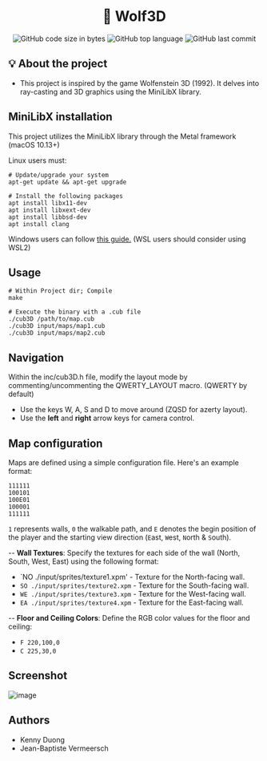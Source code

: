 <h1 align="center">
	🚀 Wolf3D
</h1>

<p align="center">
	<img alt="GitHub code size in bytes" src="https://img.shields.io/github/languages/code-size/JBVer/Wolf3D?color=lightblue" />
	<img alt="GitHub top language" src="https://img.shields.io/github/languages/top/JBVer/Wolf3D?color=blue" />
	<img alt="GitHub last commit" src="https://img.shields.io/github/last-commit/JBVer/Wolf3D?color=green" />
</p>

## 💡 About the project
* This project is inspired by the game Wolfenstein 3D (1992). It delves into ray-casting and 3D graphics using the MiniLibX library.

## MiniLibX installation
This project utilizes the MiniLibX library through the Metal framework (macOS 10.13+)

Linux users must:
```shell
# Update/upgrade your system
apt-get update && apt-get upgrade

# Install the following packages
apt install libx11-dev
apt install libxext-dev
apt install libbsd-dev
apt install clang
```

Windows users can follow [this guide.](https://github.com/ilkou/minilibx)
(WSL users should consider using WSL2)

## Usage
```shell
# Within Project dir; Compile
make

# Execute the binary with a .cub file
./cub3D /path/to/map.cub
./cub3D input/maps/map1.cub
./cub3D input/maps/map2.cub
```

## Navigation
Within the inc/cub3D.h file, modify the layout mode by commenting/uncommenting the QWERTY_LAYOUT macro. (QWERTY by default)
- Use the keys W, A, S and D to move around (ZQSD for azerty layout).
- Use the **left** and **right** arrow keys for camera control.

## Map configuration
Maps are defined using a simple configuration file. Here's an example format:
```shell
111111
100101
100E01
100001
111111
```
`1` represents walls, `0` the walkable path, and `E` denotes the begin position of the player and the starting view direction (`E`ast, `W`est, `N`orth & `S`outh).

 -- **Wall Textures**: Specify the textures for each side of the wall (North, South, West, East) using the following format:
- `NO ./input/sprites/texture1.xpm' - Texture for the North-facing wall.
- `SO ./input/sprites/texture2.xpm` - Texture for the South-facing wall.
- `WE ./input/sprites/texture3.xpm` - Texture for the West-facing wall.
- `EA ./input/sprites/texture4.xpm` - Texture for the East-facing wall.  

 -- **Floor and Ceiling Colors**: Define the RGB color values for the floor and ceiling:
- `F 220,100,0`
- `C 225,30,0`

## Screenshot
![image](https://github.com/JBVer/Cube3D/assets/50697943/97d61b53-ae75-4115-9ab0-8b1b4e30e660)

## Authors
- Kenny Duong
- Jean-Baptiste Vermeersch


